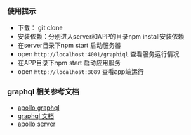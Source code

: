 ### 使用提示 ###
 - 下载： git clone
 - 安装依赖：分别进入server和APP的目录npm install安装依赖
 - 在server目录下npm start 启动服务器
 - open `http://localhost:4001/graphiql` 查看服务运行情况
  - 在APP目录下npm start 启动应用服务
 - open `http://localhost:8089` 查看app端运行


### graphql 相关参考文档

 - [apollo graphql](https://www.apollographql.com/docs/react/)
 - [graphql 文档](https://graphql.cn/)
 - [apollo server]()